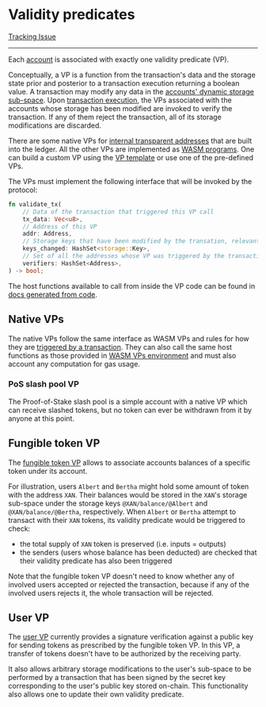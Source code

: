 # Validity predicates

[Tracking Issue](https://github.com/anoma/anoma/issues/44)

---

Each [account](accounts.md) is associated with exactly one validity predicate (VP).

Conceptually, a VP is a function from the transaction's data and the storage state prior and posterior to a transaction execution returning a boolean value. A transaction may modify any data in the [accounts' dynamic storage sub-space](accounts.md#dynamic-storage-sub-space). Upon [transaction execution](tx.md#tx-execution), the VPs associated with the accounts whose storage has been modified are invoked to verify the transaction. If any of them reject the transaction, all of its storage modifications are discarded.

There are some native VPs for [internal transparent addresses](accounts.md#internal-transparent-addresses) that are built into the ledger. All the other VPs are implemented as [WASM programs](wasm-vm.md). One can build a custom VP using the [VP template](https://github.com/anoma/anoma/tree/master/vps/vp_template) or use one of the pre-defined VPs.

The VPs must implement the following interface that will be invoked by the protocol:

```rust
fn validate_tx(
    // Data of the transaction that triggered this VP call
    tx_data: Vec<u8>,
    // Address of this VP
    addr: Address,
    // Storage keys that have been modified by the transation, relevant to this VP
    keys_changed: HashSet<storage::Key>,
    // Set of all the addresses whose VP was triggered by the transaction
    verifiers: HashSet<Address>,
) -> bool;
```

The host functions available to call from inside the VP code can be found in [docs generated from code](https://docs.anoma.network/master/rustdoc/anoma_vm_env/imports/vp/index.html#functions).

## Native VPs

The native VPs follow the same interface as WASM VPs and rules for how they are [triggered by a transaction](tx.md#tx-execution). They can also call the same host functions as those provided in [WASM VPs environment](wasm-vm.md#vps-environment) and must also account any computation for gas usage.

### PoS slash pool VP

The Proof-of-Stake slash pool is a simple account with a native VP which can receive slashed tokens, but no token can ever be withdrawn from it by anyone at this point.

## Fungible token VP

The [fungible token VP](https://github.com/anoma/anoma/tree/master/wasm/vp_token.wasm) allows to associate accounts balances of a specific token under its account. 

For illustration, users `Albert` and `Bertha` might hold some amount of token with the address `XAN`. Their balances would be stored in the `XAN`'s storage sub-space under the storage keys `@XAN/balance/@Albert` and `@XAN/balance/@Bertha`, respectively. When `Albert` or `Bertha` attempt to transact with their `XAN` tokens, its validity predicate would be triggered to check:

- the total supply of `XAN` token is preserved (i.e. inputs = outputs)
- the senders (users whose balance has been deducted) are checked that their validity predicate has also been triggered

Note that the fungible token VP doesn't need to know whether any of involved users accepted or rejected the transaction, because if any of the involved users rejects it, the whole transaction will be rejected.

## User VP

The [user VP](https://github.com/anoma/anoma/tree/master/wasm/vp_user.wasm) currently provides a signature verification against a public key for sending tokens as prescribed by the fungible token VP. In this VP, a transfer of tokens doesn't have to be authorized by the receiving party. 

It also allows arbitrary storage modifications to the user's sub-space to be performed by a transaction that has been signed by the secret key corresponding to the user's public key stored on-chain. This functionality also allows one to update their own validity predicate.

